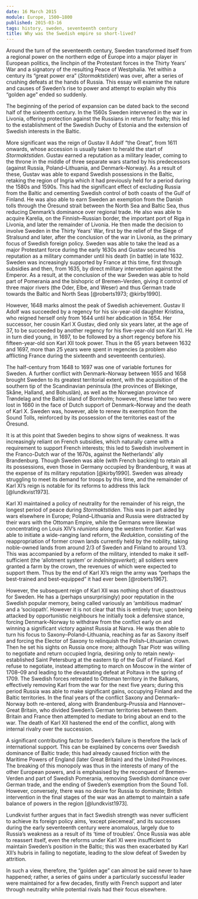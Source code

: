 ```yaml
---
date: 16 March 2015
module: Europe, 1500–1800
published: 2015-03-16
tags: history, sweden, seventeenth century
title: Why was the Swedish empire so short-lived?
---
```


Around the turn of the seventeenth century, Sweden transformed itself from a regional power on the northern edge of Europe into a major player in European politics, the linchpin of the Protestant forces in the Thirty Years’ War and a signatory of the resulting Peace of Westphalia. Yet within a century its “great power era” (*Stormaktstiden*) was over, after a series of crushing defeats at the hands of Russia. This essay will examine the nature and causes of Sweden’s rise to power and attempt to explain why this “golden age” ended so suddenly.

The beginning of the period of expansion can be dated back to the second half of the sixteenth century. In the 1560s Sweden intervened in the war in Livonia, offering protection against the Russians in return for fealty; this led to the establishment of the Swedish Duchy of Estonia and the extension of Swedish interests in the Baltic.

More significant was the reign of Gustav II Adolf “the Great”, from 1611 onwards, whose accession is usually taken to herald the start of *Stormaktstiden*. Gustav earned a reputation as a military leader, coming to the throne in the middle of three separate wars started by his predecessors (against Russia, Poland–Lithuania, and Denmark–Norway). As a result of these, Gustav was able to expand Swedish possessions in the Baltic, retaking the region of Ingria which it had previously held for a period during the 1580s and 1590s. This had the significant effect of excluding Russia from the Baltic and cementing Swedish control of both coasts of the Gulf of Finland. He was also able to earn Sweden an exemption from the Danish tolls through the Öresund strait between the North Sea and Baltic Sea, thus reducing Denmark’s dominance over regional trade. He also was able to acquire Karelia, on the Finnish–Russian border, the important port of Riga in Livonia, and later the remainder of Livonia. He then made the decision to involve Sweden in the Thirty Years’ War, first by the relief of the Siege of Stralsund and later, after the conclusion of the war in Livonia, as the primary focus of Swedish foreign policy. Sweden was able to take the lead as a major Protestant force during the early 1630s and Gustav secured his reputation as a military commander until his death (in battle) in late 1632. Sweden was increasingly supported by France at this time, first through subsidies and then, from 1635, by direct military intervention against the Emperor. As a result, at the conclusion of the war Sweden was able to hold part of Pomerania and the bishopric of Bremen–Verden, giving it control of three major rivers (the Oder, Elbe, and Weser) and thus German trade towards the Baltic and North Seas [@roberts1973; @kirby1990].

However, 1648 marks almost the peak of Swedish achievement. Gustav II Adolf was succeeded by a regency for his six-year-old daughter Kristina, who reigned herself only from 1644 until her abdication in 1654. Her successor, her cousin Karl X Gustav, died only six years later, at the age of 37, to be succeeded by another regency for his five-year-old son Karl XI. He in turn died young, in 1697, to be followed by a short regency before his fifteen-year-old son Karl XII took power. Thus in the 65 years between 1632 and 1697, more than 25 years were spent in regencies (a problem also afflicting France during the sixteenth and seventeenth centuries).

The half-century from 1648 to 1697 was one of variable fortunes for Sweden. A further conflict with Denmark–Norway between 1655 and 1658 brought Sweden to its greatest territorial extent, with the acquisition of the southern tip of the Scandinavian peninsula (the provinces of Blekinge, Skåne, Halland, and Bohuslän), as well as the Norwegian province of Trøndelag and the Baltic island of Bornholm; however, these latter two were lost in 1660 in the face of Dutch support of Denmark–Norway and the death of Karl X. Sweden was, however, able to renew its exemption from the Sound Tolls, reinforced by its possession of the territories east of the Öresund.

It is at this point that Sweden begins to show signs of weakness. It was increasingly reliant on French subsidies, which naturally came with a requirement to support French interests; this led to Swedish involvement in the Franco-Dutch war of the 1670s, against the Netherlands’ ally Brandenburg. Though Sweden was able (with French backing) to retain all its possessions, even those in Germany occupied by Brandenburg, it was at the expense of its military reputation [@kirby1990]. Sweden was already struggling to meet its demand for troops by this time, and the remainder of Karl XI’s reign is notable for its reforms to address this lack [@lundkvist1973].

Karl XI maintained a policy of neutrality for the remainder of his reign, the longest period of peace during *Stormaktstiden*. This was in part aided by wars elsewhere in Europe; Poland–Lithuania and Russia were distracted by their wars with the Ottoman Empire, while the Germans were likewise concentrating on Louis XIV’s *réunions* along the western frontier. Karl was able to initiate a wide-ranging land reform, the *Reduktion*, consisting of the reappropriation of former crown lands currently held by the nobility, taking noble-owned lands from around 2/3 of Sweden and Finland to around 1/3. This was accompanied by a reform of the military, intended to make it self-sufficient (the ‘allotment system’ or *indelningsverket*); all soldiers were granted a farm by the crown, the revenues of which were expected to support them. Thus by the end of Karl XI’s reign the army was “perhaps the best-trained and best-equipped” it had ever been [@roberts1967].

However, the subsequent reign of Karl XII was nothing short of disastrous for Sweden. He has a (perhaps unsurprisingly) poor reputation in the Swedish popular memory, being called variously an ‘ambitious madman’ and a ‘sociopath’. However it is not clear that this is entirely true; upon being attacked by opportunistic neighbours he initially took a defensive stance, forcing Denmark–Norway to withdraw from the conflict early on and winning a significant victory against Russia at Narva. He was then able to turn his focus to Saxony–Poland–Lithuania, reaching as far as Saxony itself and forcing the Elector of Saxony to relinquish the Polish–Lithuanian crown. Then he set his sights on Russia once more; although Tsar Piotr was willing to negotiate and return occupied Ingria, desiring only to retain newly-established Saint Petersburg at the eastern tip of the Gulf of Finland. Karl refuse to negotiate, instead attempting to march on Moscow in the winter of 1708–09 and leading to the devastating defeat at Poltava in the spring of 1709. The Swedish forces retreated to Ottoman territory in the Balkans, effectively removing Karl from the war for the next five years; during this period Russia was able to make significant gains, occupying Finland and the Baltic territories. In the final years of the conflict Saxony and Denmark–Norway both re-entered, along with Brandenburg–Prussia and Hannover–Great Britain, who divided Sweden’s German territories between them. Britain and France then attempted to mediate to bring about an end to the war. The death of Karl XII hastened the end of the conflict, along with internal rivalry over the succession.

A significant contributing factor to Sweden’s failure is therefore the lack of international support. This can be explained by concerns over Swedish dominance of Baltic trade; this had already caused friction with the Maritime Powers of England (later Great Britain) and the United Provinces. The breaking of this monopoly was thus in the interests of many of the other European powers, and is emphasised by the reconquest of Bremen–Verden and part of Swedish Pomerania, removing Swedish dominance over German trade, and the ending of Sweden’s exemption from the Sound Toll. However, conversely, there was no desire for Russia to dominate; British intervention in the final stages of the war was an attempt to maintain a safe balance of powers in the region [@lundkvist1973].

Lundkvist further argues that in fact Swedish strength was never sufficient to achieve its foreign policy aims, ‘except piecemeal’, and its successes during the early seventeenth century were anomalous, largely due to Russia’s weakness as a result of its ‘time of troubles’. Once Russia was able to reassert itself, even the reforms under Karl XI were insufficient to maintain Sweden’s position in the Baltic; this was then exacerbated by Karl XII’s hubris in failing to negotiate, leading to the slow defeat of Sweden by attrition.

In such a view, therefore, the “golden age” can almost be said never to have happened; rather, a series of gains under a particularly successful leader were maintained for a few decades, firstly with French support and later through neutrality while potential rivals had their focus elsewhere.
